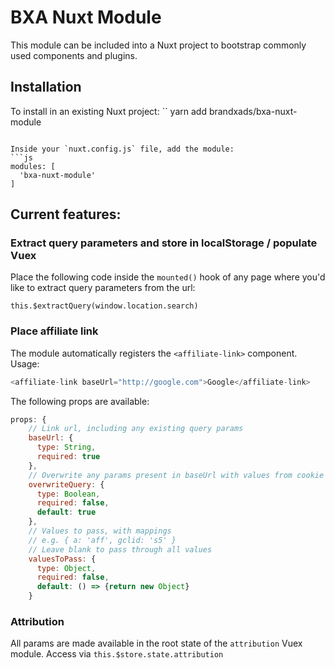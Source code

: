 # BXA Nuxt Module
This module can be included into a Nuxt project to bootstrap commonly used components and plugins.

## Installation
To install in an existing Nuxt project:
``
yarn add brandxads/bxa-nuxt-module
```

Inside your `nuxt.config.js` file, add the module:
```js
modules: [
  'bxa-nuxt-module'
]
```

## Current features:

### Extract query parameters and store in localStorage / populate Vuex
Place the following code inside the `mounted()` hook of any page where you'd like to extract query parameters from the url:
```
this.$extractQuery(window.location.search)
```

### Place affiliate link
The module automatically registers the `<affiliate-link>` component. Usage:
```js
<affiliate-link baseUrl="http://google.com">Google</affiliate-link>
```

The following props are available:
```js
props: {
    // Link url, including any existing query params
    baseUrl: {
      type: String,
      required: true
    },
    // Overwrite any params present in baseUrl with values from cookie
    overwriteQuery: {
      type: Boolean,
      required: false,
      default: true
    },
    // Values to pass, with mappings
    // e.g. { a: 'aff', gclid: 's5' }
    // Leave blank to pass through all values
    valuesToPass: {
      type: Object,
      required: false,
      default: () => {return new Object}
    }
```

### Attribution
All params are made available in the root state of the `attribution` Vuex module. Access via `this.$store.state.attribution`
